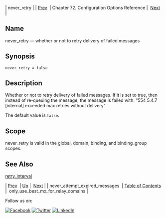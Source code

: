 | never_retry |
| [Prev](conf.ref.never_attempt_expired_messages.php)  | Chapter 72. Configuration Options Reference |  [Next](conf.ref.only_use_best_mx_for_relay_domains.php) |

<a name="conf.ref.never_retry"></a>
## Name

never_retry — whether or not to retry delivery of failed messages

## Synopsis

`never_retry = false`

<a name="idp25635520"></a>
## Description

Whether or not to retry delivery of failed messages. If it is set to true, then instead of re-queuing the message, the message is failed with: "554 5.4.7 [internal] exceeded max retries without delivery".

The default value is `false`.

<a name="idp25638448"></a>
## Scope

never_retry is valid in the global, domain, binding, and binding_group scopes.

<a name="idp25640320"></a>
## See Also

[retry_interval](conf.ref.retry_interval.php "retry_interval")

| [Prev](conf.ref.never_attempt_expired_messages.php)  | [Up](config.options.ref.php) |  [Next](conf.ref.only_use_best_mx_for_relay_domains.php) |
| never_attempt_expired_messages  | [Table of Contents](index.php) |  only_use_best_mx_for_relay_domains |

Follow us on:

[![Facebook](https://support.messagesystems.com/images/icon-facebook.png)](http://www.facebook.com/messagesystems) [![Twitter](https://support.messagesystems.com/images/icon-twitter.png)](http://twitter.com/#!/MessageSystems) [![LinkedIn](https://support.messagesystems.com/images/icon-linkedin.png)](http://www.linkedin.com/company/message-systems)